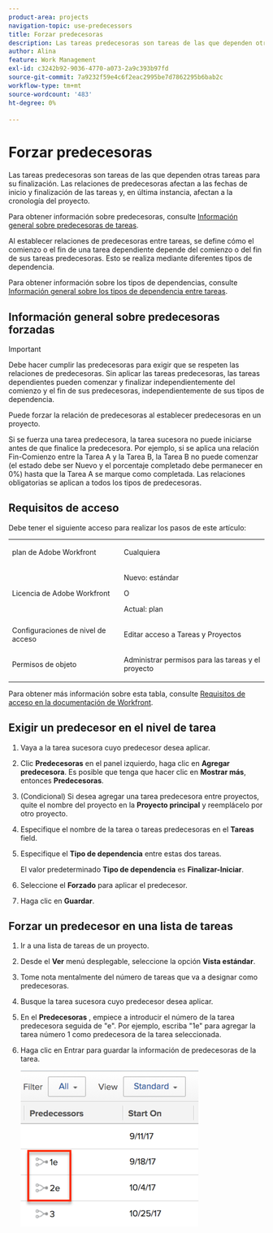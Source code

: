 ```yaml
---
product-area: projects
navigation-topic: use-predecessors
title: Forzar predecesoras
description: Las tareas predecesoras son tareas de las que dependen otras tareas para su finalización. Las relaciones de predecesoras afectan a las fechas de inicio y finalización de las tareas y, en última instancia, afectan a la cronología del proyecto.
author: Alina
feature: Work Management
exl-id: c3242b92-9036-4770-a073-2a9c393b97fd
source-git-commit: 7a9232f59e4c6f2eac2995be7d7862295b6bab2c
workflow-type: tm+mt
source-wordcount: '483'
ht-degree: 0%

---
```


# Forzar predecesoras

<!-- Audited: 2/2024 -->

Las tareas predecesoras son tareas de las que dependen otras tareas para su finalización. Las relaciones de predecesoras afectan a las fechas de inicio y finalización de las tareas y, en última instancia, afectan a la cronología del proyecto.

Para obtener información sobre predecesoras, consulte [Información general sobre predecesoras de tareas](../../../manage-work/tasks/use-prdcssrs/predecessors-overview.md).

Al establecer relaciones de predecesoras entre tareas, se define cómo el comienzo o el fin de una tarea dependiente depende del comienzo o del fin de sus tareas predecesoras. Esto se realiza mediante diferentes tipos de dependencia.

Para obtener información sobre los tipos de dependencias, consulte [Información general sobre los tipos de dependencia entre tareas](../../../manage-work/tasks/use-prdcssrs/task-dependency-types.md).

## Información general sobre predecesoras forzadas

>[!IMPORTANT]
>
>Debe hacer cumplir las predecesoras para exigir que se respeten las relaciones de predecesoras. Sin aplicar las tareas predecesoras, las tareas dependientes pueden comenzar y finalizar independientemente del comienzo y el fin de sus predecesoras, independientemente de sus tipos de dependencia.

Puede forzar la relación de predecesoras al establecer predecesoras en un proyecto.

Si se fuerza una tarea predecesora, la tarea sucesora no puede iniciarse antes de que finalice la predecesora. Por ejemplo, si se aplica una relación Fin-Comienzo entre la Tarea A y la Tarea B, la Tarea B no puede comenzar (el estado debe ser Nuevo y el porcentaje completado debe permanecer en 0%) hasta que la Tarea A se marque como completada. Las relaciones obligatorias se aplican a todos los tipos de predecesoras.

## Requisitos de acceso

Debe tener el siguiente acceso para realizar los pasos de este artículo:

<table style="table-layout:auto"> 
 <col> 
 <col> 
 <tbody> 
  <tr> 
   <td role="rowheader">plan de Adobe Workfront</td> 
   <td> <p>Cualquiera</p> </td> 
  </tr> 
  <tr> 
   <td role="rowheader">Licencia de Adobe Workfront</td> 
   <td>
      <p>Nuevo: estándar</p> 
      <p>O</p>
      <p>Actual: plan</p>
   </td> 
  </tr> 
  <tr> 
   <td role="rowheader">Configuraciones de nivel de acceso</td> 
   <td> <p>Editar acceso a Tareas y Proyectos</p> </td> 
  </tr> 
  <tr> 
   <td role="rowheader">Permisos de objeto</td> 
   <td><p>Administrar permisos para las tareas y el proyecto</p></td> 
  </tr> 
 </tbody> 
</table>

Para obtener más información sobre esta tabla, consulte [Requisitos de acceso en la documentación de Workfront](/help/quicksilver/administration-and-setup/add-users/access-levels-and-object-permissions/access-level-requirements-in-documentation.md).

## Exigir un predecesor en el nivel de tarea

1. Vaya a la tarea sucesora cuyo predecesor desea aplicar.
1. Clic **Predecesoras** en el panel izquierdo, haga clic en **Agregar predecesora**. Es posible que tenga que hacer clic en **Mostrar más**, entonces **Predecesoras**.
1. (Condicional) Si desea agregar una tarea predecesora entre proyectos, quite el nombre del proyecto en la **Proyecto principal** y reemplácelo por otro proyecto.
1. Especifique el nombre de la tarea o tareas predecesoras en el **Tareas** field.
1. Especifique el **Tipo de dependencia** entre estas dos tareas.

   El valor predeterminado **Tipo de dependencia** es **Finalizar-Iniciar**.

1. Seleccione el **Forzado** para aplicar el predecesor.
1. Haga clic en **Guardar**.

## Forzar un predecesor en una lista de tareas

1. Ir a una lista de tareas de un proyecto.
1. Desde el **Ver** menú desplegable, seleccione la opción **Vista estándar**.

1. Tome nota mentalmente del número de tareas que va a designar como predecesoras.
1. Busque la tarea sucesora cuyo predecesor desea aplicar.
1. En el **Predecesoras** , empiece a introducir el número de la tarea predecesora seguida de &quot;e&quot;. Por ejemplo, escriba &quot;1e&quot; para agregar la tarea número 1 como predecesora de la tarea seleccionada.
1. Haga clic en Entrar para guardar la información de predecesoras de la tarea.

   ![predecessor_forced_in_list.png](assets/predecessor-enforced-in-list-350x308.png)
